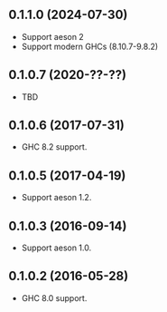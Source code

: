 ## 0.1.1.0 (2024-07-30)

 * Support aeson 2
 * Support modern GHCs (8.10.7-9.8.2)

## 0.1.0.7 (2020-??-??)

 * TBD

## 0.1.0.6 (2017-07-31)

 * GHC 8.2 support.

## 0.1.0.5 (2017-04-19)

 * Support aeson 1.2.

## 0.1.0.3 (2016-09-14)

 * Support aeson 1.0.

## 0.1.0.2 (2016-05-28)

 * GHC 8.0 support.
